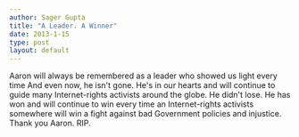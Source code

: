 ```yaml
---
author: Sager Gupta
title: "A Leader. A Winner"
date: 2013-1-15
type: post
layout: default
---
```

Aaron will always be remembered as a leader who showed us light every time  And even now, he isn't gone. He's in our hearts and will continue to guide many Internet-rights activists around the globe. He didn't lose. He has won and will continue to win every time an Internet-rights activists somewhere will win a fight against bad Government policies and injustice. Thank you Aaron. RIP.
